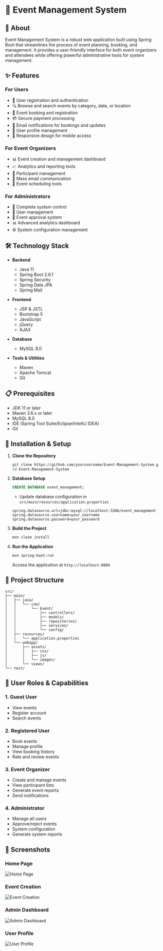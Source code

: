 # 🎉 Event Management System

## 🎯 About
Event Management System is a robust web application built using Spring Boot that streamlines the process of event planning, booking, and management. It provides a user-friendly interface for both event organizers and attendees while offering powerful administrative tools for system management.

## ✨ Features

### For Users
- 👤 User registration and authentication
- 🔍 Browse and search events by category, date, or location
- 📅 Event booking and registration
- 💳 Secure payment processing
- 📧 Email notifications for bookings and updates
- 👥 User profile management
- 📱 Responsive design for mobile access

### For Event Organizers
- 📊 Event creation and management dashboard
- 📈 Analytics and reporting tools
- 👥 Participant management
- 📨 Mass email communication
- 📅 Event scheduling tools

### For Administrators
- 👑 Complete system control
- 👥 User management
- 🎫 Event approval system
- 📊 Advanced analytics dashboard
- ⚙️ System configuration management

## 🛠 Technology Stack
- **Backend**
  - Java 11
  - Spring Boot 2.6.1
  - Spring Security
  - Spring Data JPA
  - Spring Mail

- **Frontend**
  - JSP & JSTL
  - Bootstrap 5
  - JavaScript
  - jQuery
  - AJAX

- **Database**
  - MySQL 8.0

- **Tools & Utilities**
  - Maven
  - Apache Tomcat
  - Git

## 📋 Prerequisites
- JDK 11 or later
- Maven 3.6.x or later
- MySQL 8.0
- IDE (Spring Tool Suite/Eclipse/IntelliJ IDEA)
- Git

## 🚀 Installation & Setup

1. **Clone the Repository**
   ```bash
   git clone https://github.com/yourusername/Event-Management-System.git
   cd Event-Management-System
   ```

2. **Database Setup**
   ```sql
   CREATE DATABASE event_management;
   ```
   - Update database configuration in `src/main/resources/application.properties`
   ```properties
   spring.datasource.url=jdbc:mysql://localhost:3306/event_management
   spring.datasource.username=your_username
   spring.datasource.password=your_password
   ```

3. **Build the Project**
   ```bash
   mvn clean install
   ```

4. **Run the Application**
   ```bash
   mvn spring-boot:run
   ```
   Access the application at `http://localhost:8080`

## 📁 Project Structure
```
src/
├── main/
│   ├── java/
│   │   └── com/
│   │       └── Event/
│   │           ├── controllers/
│   │           ├── models/
│   │           ├── repositories/
│   │           ├── services/
│   │           └── config/
│   ├── resources/
│   │   └── application.properties
│   └── webapp/
│       ├── assets/
│       │   ├── css/
│       │   ├── js/
│       │   └── images/
│       └── views/
└── test/
```

## 👥 User Roles & Capabilities

### 1. Guest User
- View events
- Register account
- Search events

### 2. Registered User
- Book events
- Manage profile
- View booking history
- Rate and review events

### 3. Event Organizer
- Create and manage events
- View participant lists
- Generate event reports
- Send notifications

### 4. Administrator
- Manage all users
- Approve/reject events
- System configuration
- Generate system reports

## 📸 Screenshots

### Home Page
![Home Page](images/home.png)

### Event Creation
![Event Creation](screenshots/event-creation.png)

### Admin Dashboard
![Admin Dashboard](screenshots/admin-dashboard.png)

### User Profile
![User Profile](screenshots/user-profile.png)





